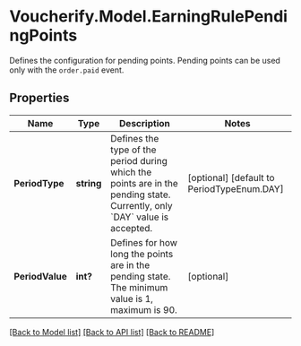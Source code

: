 # Voucherify.Model.EarningRulePendingPoints
Defines the configuration for pending points. Pending points can be used only with the `order.paid` event.

## Properties

Name | Type | Description | Notes
------------ | ------------- | ------------- | -------------
**PeriodType** | **string** | Defines the type of the period during which the points are in the pending state. Currently, only &#x60;DAY&#x60; value is accepted. | [optional] [default to PeriodTypeEnum.DAY]
**PeriodValue** | **int?** | Defines for how long the points are in the pending state. The minimum value is 1, maximum is 90. | [optional] 

[[Back to Model list]](../README.md#documentation-for-models) [[Back to API list]](../README.md#documentation-for-api-endpoints) [[Back to README]](../README.md)

